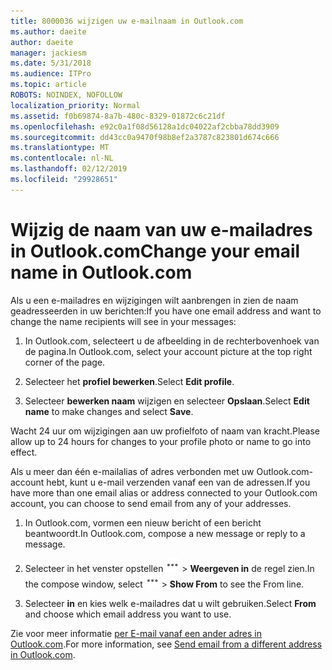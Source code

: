 ```yaml
---
title: 8000036 wijzigen uw e-mailnaam in Outlook.com
ms.author: daeite
author: daeite
manager: jackiesm
ms.date: 5/31/2018
ms.audience: ITPro
ms.topic: article
ROBOTS: NOINDEX, NOFOLLOW
localization_priority: Normal
ms.assetid: f0b69874-8a7b-480c-8329-01872c6c21df
ms.openlocfilehash: e92c0a1f08d56128a1dc04022af2cbba78dd3909
ms.sourcegitcommit: dd43cc0a9470f98b8ef2a3787c823801d674c666
ms.translationtype: MT
ms.contentlocale: nl-NL
ms.lasthandoff: 02/12/2019
ms.locfileid: "29928651"
---
```

# <a name="change-your-email-name-in-outlookcom"></a><span data-ttu-id="05993-102">Wijzig de naam van uw e-mailadres in Outlook.com</span><span class="sxs-lookup"><span data-stu-id="05993-102">Change your email name in Outlook.com</span></span>

<span data-ttu-id="05993-103">Als u een e-mailadres en wijzigingen wilt aanbrengen in zien de naam geadresseerden in uw berichten:</span><span class="sxs-lookup"><span data-stu-id="05993-103">If you have one email address and want to change the name recipients will see in your messages:</span></span>
  
1. <span data-ttu-id="05993-104">In Outlook.com, selecteert u de afbeelding in de rechterbovenhoek van de pagina.</span><span class="sxs-lookup"><span data-stu-id="05993-104">In Outlook.com, select your account picture at the top right corner of the page.</span></span>
    
2. <span data-ttu-id="05993-105">Selecteer het **profiel bewerken**.</span><span class="sxs-lookup"><span data-stu-id="05993-105">Select **Edit profile**.</span></span> 
    
3. <span data-ttu-id="05993-106">Selecteer **bewerken naam** wijzigen en selecteer **Opslaan**.</span><span class="sxs-lookup"><span data-stu-id="05993-106">Select **Edit name** to make changes and select **Save**.</span></span> 
    
<span data-ttu-id="05993-107">Wacht 24 uur om wijzigingen aan uw profielfoto of naam van kracht.</span><span class="sxs-lookup"><span data-stu-id="05993-107">Please allow up to 24 hours for changes to your profile photo or name to go into effect.</span></span>
  
<span data-ttu-id="05993-108">Als u meer dan één e-mailalias of adres verbonden met uw Outlook.com-account hebt, kunt u e-mail verzenden vanaf een van de adressen.</span><span class="sxs-lookup"><span data-stu-id="05993-108">If you have more than one email alias or address connected to your Outlook.com account, you can choose to send email from any of your addresses.</span></span>
  
1. <span data-ttu-id="05993-109">In Outlook.com, vormen een nieuw bericht of een bericht beantwoordt.</span><span class="sxs-lookup"><span data-stu-id="05993-109">In Outlook.com, compose a new message or reply to a message.</span></span>
    
2. <span data-ttu-id="05993-p101">Selecteer in het venster opstellen ![de meer acties groepspictogram. ](media/b97ea7cd-eeb0-49c5-a564-7ca2d2e33909.png) \> **Weergeven in** de regel zien.</span><span class="sxs-lookup"><span data-stu-id="05993-p101">In the compose window, select ![The More group actions icon.](media/b97ea7cd-eeb0-49c5-a564-7ca2d2e33909.png) \> **Show From** to see the From line.</span></span> 
    
3. <span data-ttu-id="05993-112">Selecteer **in** en kies welk e-mailadres dat u wilt gebruiken.</span><span class="sxs-lookup"><span data-stu-id="05993-112">Select **From** and choose which email address you want to use.</span></span> 
    
<span data-ttu-id="05993-113">Zie voor meer informatie [per E-mail vanaf een ander adres in Outlook.com](https://go.microsoft.com/fwlink/p/?linkid=2001701&amp;clcid=0x409).</span><span class="sxs-lookup"><span data-stu-id="05993-113">For more information, see [Send email from a different address in Outlook.com](https://go.microsoft.com/fwlink/p/?linkid=2001701&amp;clcid=0x409).</span></span>
  

